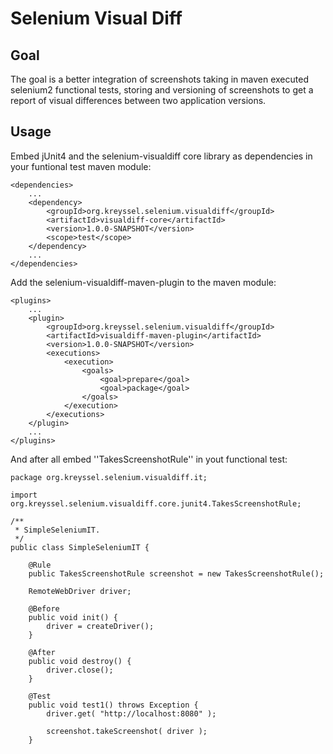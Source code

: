 Selenium Visual Diff
====================

Goal
----
The goal is a better integration of screenshots taking in maven executed selenium2
functional tests, storing and versioning of screenshots to get a report of visual differences
between two application versions.

Usage
-----
Embed jUnit4 and the selenium-visualdiff core library as dependencies in your funtional test maven module:

    <dependencies>
        ...
        <dependency>
            <groupId>org.kreyssel.selenium.visualdiff</groupId>
            <artifactId>visualdiff-core</artifactId>
            <version>1.0.0-SNAPSHOT</version>
            <scope>test</scope>
        </dependency>
        ...
    </dependencies>

Add the selenium-visualdiff-maven-plugin to the maven module:

    <plugins>
        ...
        <plugin>
            <groupId>org.kreyssel.selenium.visualdiff</groupId>
            <artifactId>visualdiff-maven-plugin</artifactId>
            <version>1.0.0-SNAPSHOT</version>
            <executions>
                <execution>
                    <goals>
                        <goal>prepare</goal>
                        <goal>package</goal>
                    </goals>
                </execution>
            </executions>
        </plugin>
        ...
    </plugins>

And after all embed ''TakesScreenshotRule'' in yout functional test:

	package org.kreyssel.selenium.visualdiff.it;
	
	import org.kreyssel.selenium.visualdiff.core.junit4.TakesScreenshotRule;
	
	/**
	 * SimpleSeleniumIT.
	 */
	public class SimpleSeleniumIT {
	
	    @Rule
	    public TakesScreenshotRule screenshot = new TakesScreenshotRule();
	
		RemoteWebDriver driver;
	
		@Before
		public void init() {
			driver = createDriver();
		}
	
		@After
		public void destroy() {
			driver.close();
		}
	    
	    @Test
	    public void test1() throws Exception {
	        driver.get( "http://localhost:8080" );
	
	        screenshot.takeScreenshot( driver );
	    }
